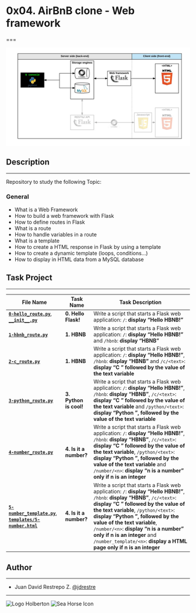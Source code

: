 # 0x04. AirBnB clone - Web framework

===

![Diagram Web Framework Flask](https://github.com/jdrestre/pictures-holberton-projects/blob/master/0x04_AirBnB_clone_Web_Framework/hbnb_step3%20diagram%20flask.png)

## Description

---
Repository to study the following Topic:

### General

- What is a Web Framework
- How to build a web framework with Flask
- How to define routes in Flask
- What is a route
- How to handle variables in a route
- What is a template
- How to create a HTML response in Flask by using a template
- How to create a dynamic template (loops, conditions…)
- How to display in HTML data from a MySQL database

## Task Project

---
File Name|Task Name|Task Description
---|---|---
[**`0-hello_route.py`**](https://github.com/jdrestre/AirBnB_clone_v2/blob/master/web_flask/0-hello_route.py), [**`__init__.py`**](https://github.com/jdrestre/AirBnB_clone_v2/blob/master/web_flask/__init__.py)|**0. Hello Flask!**|Write a script that starts a Flask web application: `/`: **display “Hello HBNB!”**
[**`1-hbnb_route.py`**](https://github.com/jdrestre/AirBnB_clone_v2/blob/master/web_flask/1-hbnb_route.py)|**1. HBNB**|Write a script that starts a Flask web application: `/`: **display “Hello HBNB!”** and `/hbnb`: **display “HBNB”**
[**`2-c_route.py`**](https://github.com/jdrestre/AirBnB_clone_v2/blob/master/web_flask/2-c_route.py)|**1. HBNB**|Write a script that starts a Flask web application: `/`: **display “Hello HBNB!”**, `/hbnb`: **display “HBNB”** and `/c/<text>`: **display “C ” followed by the value of the text variable**
[**`3-python_route.py`**](https://github.com/jdrestre/AirBnB_clone_v2/blob/master/web_flask/3-python_route.py)|**3. Python is cool!**|Write a script that starts a Flask web application: `/`: **display “Hello HBNB!”**, `/hbnb`: **display “HBNB”**, `/c/<text>`: **display “C ” followed by the value of the text variable** and `/python/<text>`: **display “Python ”, followed by the value of the text variable**
[**`4-number_route.py`**](https://github.com/jdrestre/AirBnB_clone_v2/blob/master/web_flask/4-number_route.py)|**4. Is it a number?**|Write a script that starts a Flask web application: `/`: **display “Hello HBNB!”**, `/hbnb`: **display “HBNB”**, `/c/<text>`: **display “C ” followed by the value of the text variable**, `/python/<text>`: **display “Python ”, followed by the value of the text variable** and `/number/<n>`: **display “n is a number” only if n is an integer**
[**`5-number_template.py`**](https://github.com/jdrestre/AirBnB_clone_v2/blob/master/web_flask/5-number_template.py), [**`templates/5-number.html`**](https://github.com/jdrestre/AirBnB_clone_v2/blob/master/web_flask/templates/5-number.html)|**4. Is it a number?**|Write a script that starts a Flask web application: `/`: **display “Hello HBNB!”**, `/hbnb`: **display “HBNB”**, `/c/<text>`: **display “C ” followed by the value of the text variable**, `/python/<text>`: **display “Python ”, followed by the value of the text variable**, `/number/<n>`: **display “n is a number” only if n is an integer** and `/number_template/<n>`: **display a HTML page only if n is an integer**

## Author

---

- Juan David Restrepo Z. [@jdrestre](https://twitter.com/jdrestre)

---
![Logo Holberton](https://www.holbertonschool.com/holberton-logo.png) ![Sea Horse Icon](https://intranet.hbtn.io/assets/holberton-logo-coral-27055cb2f875eb10bf3b3942e52a24581bc0667695bdc856d4f08b469b678000.png)
